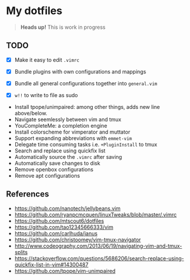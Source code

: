 # My dotfiles

> **Heads up!** This is work in progress

## TODO

-[x] Make it easy to edit `.vimrc`

-[x] Bundle plugins with own configurations and mappings

-[x] Bundle all general configurations together into `general.vim`

-[x] `w!!` to write to file as sudo

- Install tpope/unimpaired: among other things, adds new line above/below.
- Navigate seemlessly between vim and tmux
- YouCompleteMe: a completion engine
- Install colorscheme for vimperator and muttator
- Support expanding abbreviations with `emmet-vim`
- Delegate time consuming tasks i.e. `+PluginInstall` to tmux
- Search and replace using quickfix list
- Automatically source the `.vimrc` after saving
- Automatically save changes to disk
- Remove openbox configurations
- Remove apt configurations

## References

- https://github.com/nanotech/jellybeans.vim
- https://github.com/ryanpcmcquen/linuxTweaks/blob/master/.vimrc
- https://github.com/mtscout6/dotfiles
- https://github.com/tao12345666333/vim
- https://github.com/carlhuda/janus
- https://github.com/christoomey/vim-tmux-navigator
- http://www.codeography.com/2013/06/19/navigating-vim-and-tmux-splits
- https://stackoverflow.com/questions/5686206/search-replace-using-quickfix-list-in-vim#14300487
- https://github.com/tpope/vim-unimpaired
